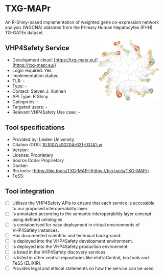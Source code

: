 # TXG-MAPr

An R-Shiny-based implementation of weighted gene co-expression network analysis (WGCNA) obtained from the Primary Human Hepatocytes (PHH) TG-GATEs dataset.

<img width="200" align="right"
     alt="screenshot of the service" 
     src="txg_mapr.png">
## VHP4Safety Service

* Development cloud: [https://txg-mapr.eu/](https://txg-mapr.eu/)
* Login required: Yes
* Implementation status: 
* TLR: -
* Type: -
* Contact: Steven J. Kunnen
* API Type: R Shiny
* Categories: -
* Targeted users: -
* Relevant VHP4Safety Use case: -

## Tool specifications

* Provided by: Leiden University
* Citation (DOI): [10.1007/s00204-021-03141-w](https://doi.org/10.1007/s00204-021-03141-w)
* Version: 
* License: Proprietary
* Source Code: Proprietary
* Docker: 
* Bio.tools: [https://bio.tools/TXG-MAPr](https://bio.tools/TXG-MAPr)
* TeSS: 

## Tool integration

- [ ] Utilises the VHP4Safety APIs to ensure that each service is accessible to our proposed interoperability layer.
- [ ] Is annotated according to the semantic interoperability layer concept using defined ontologies.
- [ ] Is containerised for easy deployment in virtual environments of VHP4Safety instances.
- [ ] Has documented scientific and technical background.
- [ ] Is deployed into the VHP4Safety development environment.
- [ ] Is deployed into the VHP4Safety production environment.
- [ ] Is listed in the VHP4Safety discovery services.
- [ ] Is listed in other central repositories like eInfraCentral, bio.tools and TeSS (ELIXIR).
- [ ] Provides legal and ethical statements on how the service can be used.

<script type="application/ld+json">
{
  "@context": "https://schema.org/",
  "@type": "SoftwareApplication",
  "http://purl.org/dc/terms/conformsTo": {
      "@type": "CreativeWork", "@id": "https://bioschemas.org/profiles/ComputationalTool/1.0-RELEASE"
  },
  "@id" : "https://vhp4safety.github.io/cloud/service/txg_mapr",
  "name": "TXG-MAPr", 
  "description": "Weighted gene co-expression network analysis obtained from the Primary Human Hepatocytes TG-GATEs dataset.",
  "url": "https://txg-mapr.eu/"
}
</script>
